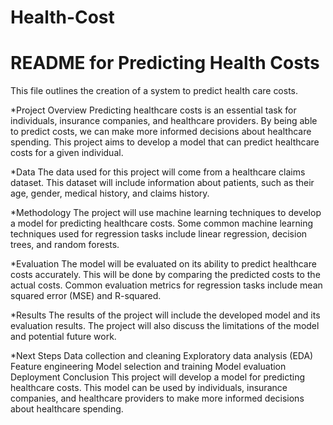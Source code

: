 # Health-Cost
# README for Predicting Health Costs
This file outlines the creation of a system to predict health care costs.

*Project Overview
Predicting healthcare costs is an essential task for individuals, insurance companies, and healthcare providers. By being able to predict costs, we can make more informed decisions about healthcare spending. This project aims to develop a model that can predict healthcare costs for a given individual.

*Data
The data used for this project will come from a healthcare claims dataset. This dataset will include information about patients, such as their age, gender, medical history, and claims history.

*Methodology
The project will use machine learning techniques to develop a model for predicting healthcare costs. Some common machine learning techniques used for regression tasks include linear regression, decision trees, and random forests.

*Evaluation
The model will be evaluated on its ability to predict healthcare costs accurately. This will be done by comparing the predicted costs to the actual costs. Common evaluation metrics for regression tasks include mean squared error (MSE) and R-squared.

*Results
The results of the project will include the developed model and its evaluation results. The project will also discuss the limitations of the model and potential future work.

*Next Steps
Data collection and cleaning
Exploratory data analysis (EDA)
Feature engineering
Model selection and training
Model evaluation
Deployment
Conclusion
This project will develop a model for predicting healthcare costs. This model can be used by individuals, insurance companies, and healthcare providers to make more informed decisions about healthcare spending.
